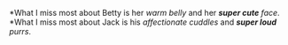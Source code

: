 *What I miss most about Betty is her _warm belly_ and her _**super cute** face_. 
*What I miss most about Jack is his _affectionate cuddles_ and _**super loud** purrs_.
